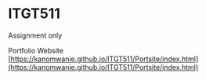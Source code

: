 # ITGT511
Assignment only

Portfolio Website 
[https://kanomwanie.github.io/ITGT511/Portsite/index.html](https://kanomwanie.github.io/ITGT511/Portsite/index.html)
